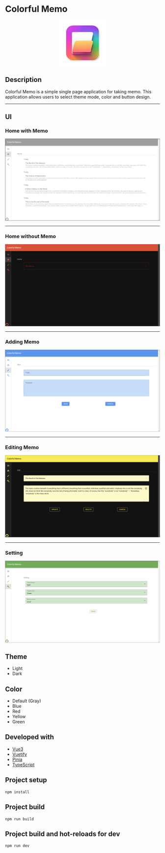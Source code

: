 # Colorful Memo

<p align="center">
    <img src="./README/images/logo.png" width="150" height="150">
</p>

## Description

Colorful Memo is a simple single page application for taking memo.
This application allows users to select theme mode, color and button design.

---

## UI

### Home with Memo

![Home with Memo](./README/images/Light&Default.png)

---

### Home without Memo

![Home without Memo](./README/images/Dark&Red.png)

---

### Adding Memo

![Adding Memo](./README/images/Light&Blue.png)

---

### Editing Memo

![Editing Memo](./README/images/Dark&Yellow.png)

---

### Setting

![Setting](./README/images/Light&Green.png)

## Theme

- Light
- Dark

## Color

- Default (Gray)
- Blue
- Red
- Yellow
- Green

## Developed with

- [Vue3](https://github.com/vuejs)
- [Vuetify](https://github.com/vuetifyjs/vuetify)
- [Pinia](https://github.com/vuejs/pinia)
- [TypeScript](https://github.com/microsoft/TypeScript)

## Project setup

```
npm install
```

## Project build

```
npm run build
```

## Project build and hot-reloads for dev

```
npm run dev
```
